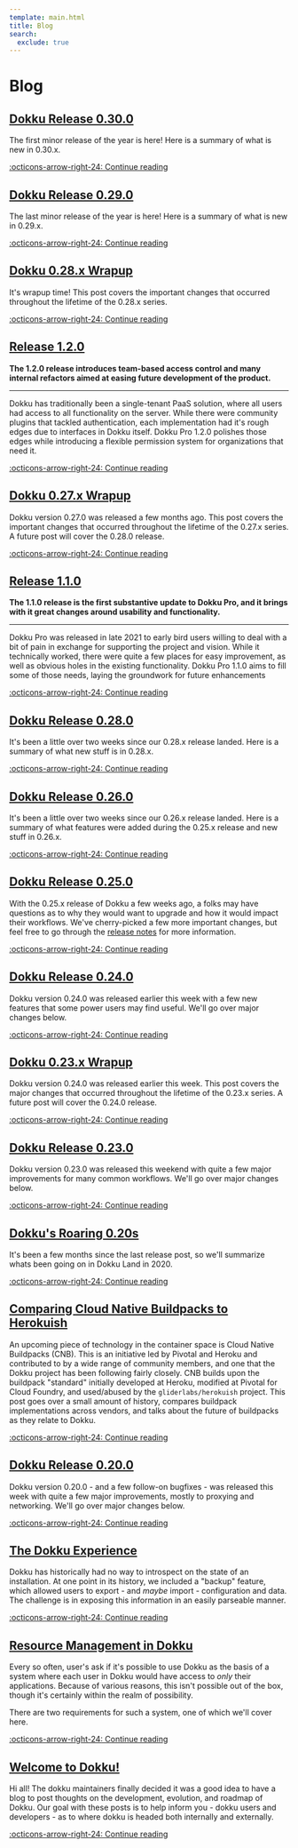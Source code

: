 ```yaml
---
template: main.html
title: Blog
search:
  exclude: true
---
```


<style>
  /*hide the duplicate blog heading*/
  .md-nav__item--nested .md-nav__item--active .md-nav__link:first-of-type {
    display:  none;
  }
  /*drop icon*/
  .md-nav__link .md-nav__icon.md-icon {
    display:  none;
  }
  .md-sidebar--secondary:not([hidden]) {
    visibility: hidden;
  }
  /*remove padding on blog posts*/
  .md-nav__item--nested .md-nav__item--nested .md-nav .md-nav__list .md-nav__item {
    padding:  0;
  }
</style>

# Blog

## [Dokku Release 0.30.0]

The first minor release of the year is here! Here is a summary of what is new in 0.30.x.

  [:octicons-arrow-right-24: Continue reading][Dokku Release 0.30.0]

  [Dokku Release 0.30.0]: 2023/dokku-0.30.0.md

## [Dokku Release 0.29.0]

The last minor release of the year is here! Here is a summary of what is new in 0.29.x.

  [:octicons-arrow-right-24: Continue reading][Dokku Release 0.29.0]

  [Dokku Release 0.29.0]: 2022/dokku-0.29.0.md

## [Dokku 0.28.x Wrapup]

It's wrapup time! This post covers the important changes that occurred throughout the lifetime of the 0.28.x series.

  [:octicons-arrow-right-24: Continue reading][Dokku 0.28.x Wrapup]

  [Dokku 0.28.x Wrapup]: 2022/dokku-0.28.x-wrapup.md

## [Release 1.2.0]

__The 1.2.0 release introduces team-based access control and many internal
refactors aimed at easing future development of the product.__

---

Dokku has traditionally been a single-tenant PaaS solution, where all users
had access to all functionality on the server. While there were community
plugins that tackled authentication, each implementation had it's rough edges due
to interfaces in Dokku itself. Dokku Pro 1.2.0 polishes those edges while
introducing a flexible permission system for organizations that need it.

  [:octicons-arrow-right-24: Continue reading][Release 1.2.0]

  [Release 1.2.0]: 2022/pro-release-1.2.0.md

## [Dokku 0.27.x Wrapup]

Dokku version 0.27.0 was released a few months ago. This post covers the important changes that occurred throughout the lifetime of the 0.27.x series. A future post will cover the 0.28.0 release.

  [:octicons-arrow-right-24: Continue reading][Dokku 0.27.x Wrapup]

  [Dokku 0.27.x Wrapup]: 2022/dokku-0.27.x-wrapup.md

## [Release 1.1.0]

__The 1.1.0 release is the first substantive update to Dokku Pro, and it brings
with it great changes around usability and functionality.__

---

Dokku Pro was released in late 2021 to early bird users willing to deal with a
bit of pain in exchange for supporting the project and vision. While it
technically worked, there were quite a few places for easy improvement, as well
as obvious holes in the existing functionality. Dokku Pro 1.1.0 aims to fill
some of those needs, laying the groundwork for future enhancements

  [:octicons-arrow-right-24: Continue reading][Release 1.1.0]

  [Release 1.1.0]: 2022/pro-release-1.1.0.md

## [Dokku Release 0.28.0]

It's been a little over two weeks since our 0.28.x release landed. Here is a summary of what new stuff is in 0.28.x.

  [:octicons-arrow-right-24: Continue reading][Dokku Release 0.28.0]

  [Dokku Release 0.28.0]: 2021/dokku-0.28.0.md

## [Dokku Release 0.26.0]

It's been a little over two weeks since our 0.26.x release landed. Here is a summary of what features were added during the 0.25.x release and new stuff in 0.26.x.

  [:octicons-arrow-right-24: Continue reading][Dokku Release 0.26.0]

  [Dokku Release 0.26.0]: 2021/dokku-0.26.0.md

## [Dokku Release 0.25.0]

With the 0.25.x release of Dokku a few weeks ago, a folks may have questions as to why they would want to upgrade and how it would impact their workflows. We've cherry-picked a few more important changes, but feel free to go through the [release notes](https://github.com/dokku/dokku/releases/tag/v0.25.0) for more information.

  [:octicons-arrow-right-24: Continue reading][Dokku Release 0.25.0]

  [Dokku Release 0.25.0]: 2021/dokku-0.25.0.md

## [Dokku Release 0.24.0]

Dokku version 0.24.0 was released earlier this week with a few new features that some power users may find useful. We'll go over major changes below.

  [:octicons-arrow-right-24: Continue reading][Dokku Release 0.24.0]

  [Dokku Release 0.24.0]: 2021/dokku-0.24.0.md

## [Dokku 0.23.x Wrapup]

Dokku version 0.24.0 was released earlier this week. This post covers the major changes that occurred throughout the lifetime of the 0.23.x series. A future post will cover the 0.24.0 release.

  [:octicons-arrow-right-24: Continue reading][Dokku 0.23.x Wrapup]

  [Dokku 0.23.x Wrapup]: 2021/dokku-0.23.x-wrapup.md

## [Dokku Release 0.23.0]

Dokku version 0.23.0 was released this weekend with quite a few major improvements for many common workflows. We'll go over major changes below.

  [:octicons-arrow-right-24: Continue reading][Dokku Release 0.23.0]

  [Dokku Release 0.23.0]: 2021/dokku-0.23.0.md

## [Dokku's Roaring 0.20s]

It's been a few months since the last release post, so we'll summarize whats been going on in Dokku Land in 2020.

  [:octicons-arrow-right-24: Continue reading][Dokku's Roaring 0.20s]

  [Dokku's Roaring 0.20s]: 2021/dokkus-roaring-20s.md

## [Comparing Cloud Native Buildpacks to Herokuish]

An upcoming piece of technology in the container space is Cloud Native Buildpacks (CNB). This is an initiative led by Pivotal and Heroku and contributed to by a wide range of community members, and one that the Dokku project has been following fairly closely. CNB builds upon the buildpack "standard" initially developed at Heroku, modified at Pivotal for Cloud Foundry, and used/abused by the `gliderlabs/herokuish` project. This post goes over a small amount of history, compares buildpack implementations across vendors, and talks about the future of buildpacks as they relate to Dokku.

  [:octicons-arrow-right-24: Continue reading][Comparing Cloud Native Buildpacks to Herokuish]

  [Comparing Cloud Native Buildpacks to Herokuish]: 2020/comparing-buildpack-v3-to-herokuish.md

## [Dokku Release 0.20.0]

Dokku version 0.20.0 - and a few follow-on bugfixes - was released this week with quite a few major improvements, mostly to proxying and networking. We'll go over major changes below.

  [:octicons-arrow-right-24: Continue reading][Dokku Release 0.20.0]

  [Dokku Release 0.20.0]: 2020/dokku-0.20.0.md

## [The Dokku Experience]

Dokku has historically had no way to introspect on the state of an installation. At one point in its history, we included a "backup" feature, which allowed users to export - and _maybe_ import - configuration and data. The challenge is in exposing this information in an easily parseable manner.

  [:octicons-arrow-right-24: Continue reading][The Dokku Experience]

  [The Dokku Experience]: 2018/the-dokku-experience.md

## [Resource Management in Dokku]

Every so often, user's ask if it's possible to use Dokku as the basis of a system where each user in Dokku would have access to *only* their applications. Because of various reasons, this isn't possible out of the box, though it's certainly within the realm of possibility.

There are two requirements for such a system, one of which we'll cover here.

  [:octicons-arrow-right-24: Continue reading][Resource Management in Dokku]

  [Resource Management in Dokku]: 2016/resource-management.md

## [Welcome to Dokku!]

Hi all! The dokku maintainers finally decided it was a good idea to have a blog to post thoughts on the development, evolution, and roadmap of Dokku. Our goal with these posts is to help inform you - dokku users and developers - as to where dokku is headed both internally and externally.

  [:octicons-arrow-right-24: Continue reading][Welcome to Dokku!]

  [Welcome to Dokku!]: 2016/welcome-to-dokku.md
